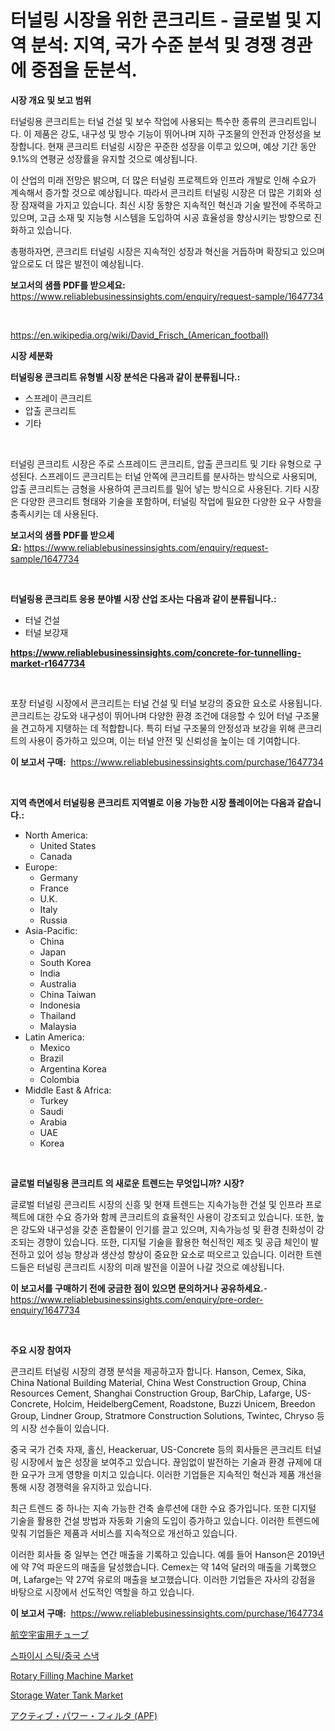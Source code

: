 <p><h1>터널링 시장을 위한 콘크리트 - 글로벌 및 지역 분석: 지역, 국가 수준 분석 및 경쟁 경관에 중점을 둔분석.</h1></p><p><strong>시장 개요 및 보고 범위</strong></p>
<p><p>터널링용 콘크리트는 터널 건설 및 보수 작업에 사용되는 특수한 종류의 콘크리트입니다. 이 제품은 강도, 내구성 및 방수 기능이 뛰어나며 지하 구조물의 안전과 안정성을 보장합니다. 현재 콘크리트 터널링 시장은 꾸준한 성장을 이루고 있으며, 예상 기간 동안 9.1%의 연평균 성장률을 유지할 것으로 예상됩니다. </p><p>이 산업의 미래 전망은 밝으며, 더 많은 터널링 프로젝트와 인프라 개발로 인해 수요가 계속해서 증가할 것으로 예상됩니다. 따라서 콘크리트 터널링 시장은 더 많은 기회와 성장 잠재력을 가지고 있습니다. 최신 시장 동향은 지속적인 혁신과 기술 발전에 주목하고 있으며, 고급 소재 및 지능형 시스템을 도입하여 시공 효율성을 향상시키는 방향으로 진화하고 있습니다.</p><p>총평하자면, 콘크리트 터널링 시장은 지속적인 성장과 혁신을 거듭하며 확장되고 있으며 앞으로도 더 많은 발전이 예상됩니다.</p></p>
<p><strong>보고서의 샘플 PDF를 받으세요:</strong> <a href="https://www.reliablebusinessinsights.com/enquiry/request-sample/1647734">https://www.reliablebusinessinsights.com/enquiry/request-sample/1647734</a></p>
<p>&nbsp;</p>
<p><a href="https://en.wikipedia.org/wiki/David_Frisch_(American_football)">https://en.wikipedia.org/wiki/David_Frisch_(American_football)</a></p>
<p><strong>시장 세분화</strong></p>
<p><strong>터널링용 콘크리트 유형별 시장 분석은 다음과 같이 분류됩니다.:</strong></p>
<p><ul><li>스프레이 콘크리트</li><li>압출 콘크리트</li><li>기타</li></ul></p>
<p>&nbsp;</p>
<p><p>터널링 콘크리트 시장은 주로 스프레이드 콘크리트, 압출 콘크리트 및 기타 유형으로 구성된다. 스프레이드 콘크리트는 터널 안쪽에 콘크리트를 분사하는 방식으로 사용되며, 압출 콘크리트는 금형을 사용하여 콘크리트를 밀어 넣는 방식으로 사용된다. 기타 시장은 다양한 콘크리트 형태와 기술을 포함하며, 터널링 작업에 필요한 다양한 요구 사항을 충족시키는 데 사용된다.</p></p>
<p><strong>보고서의 샘플 PDF를 받으세요:</strong>&nbsp;<a href="https://www.reliablebusinessinsights.com/enquiry/request-sample/1647734">https://www.reliablebusinessinsights.com/enquiry/request-sample/1647734</a></p>
<p>&nbsp;</p>
<p><strong> 터널링용 콘크리트 응용 분야별 시장 산업 조사는 다음과 같이 분류됩니다.:</strong></p>
<p><ul><li>터널 건설</li><li>터널 보강재</li></ul></p>
<p><strong><a href="https://www.reliablebusinessinsights.com/concrete-for-tunnelling-market-r1647734">https://www.reliablebusinessinsights.com/concrete-for-tunnelling-market-r1647734</a></strong></p>
<p>&nbsp;</p>
<p><p>포장 터널링 시장에서 콘크리트는 터널 건설 및 터널 보강의 중요한 요소로 사용됩니다. 콘크리트는 강도와 내구성이 뛰어나며 다양한 환경 조건에 대응할 수 있어 터널 구조물을 견고하게 지탱하는 데 적합합니다. 특히 터널 구조물의 안정성과 보강을 위해 콘크리트의 사용이 증가하고 있으며, 이는 터널 안전 및 신뢰성을 높이는 데 기여합니다.</p></p>
<p><strong>이 보고서 구매:</strong>&nbsp; <a href="https://www.reliablebusinessinsights.com/purchase/1647734">https://www.reliablebusinessinsights.com/purchase/1647734</a></p>
<p>&nbsp;</p>
<p><strong>지역 측면에서 터널링용 콘크리트 지역별로 이용 가능한 시장 플레이어는 다음과 같습니다.:</strong></p>
<p><ul>
    <li>
        North America:
        <ul>
            <li>United States</li>
            <li>Canada</li>
        </ul>
    </li>
    <li>
        Europe:
        <ul>
            <li>Germany</li>
            <li>France</li>
            <li>U.K.</li>
            <li>Italy</li>
            <li>Russia</li>
        </ul>
    </li>
    <li>
        Asia-Pacific:
        <ul>
            <li>China</li>
            <li>Japan</li>
            <li>South Korea</li>
            <li>India</li>
            <li>Australia</li>
            <li>China Taiwan</li>
            <li>Indonesia</li>
            <li>Thailand</li>
            <li>Malaysia</li>
        </ul>
    </li>
    <li>
        Latin America:
        <ul>
            <li>Mexico</li>
            <li>Brazil</li>
            <li>Argentina Korea</li>
            <li>Colombia</li>
        </ul>
    </li>
    <li>
        Middle East & Africa:
        <ul>
            <li>Turkey</li>
            <li>Saudi</li>
            <li>Arabia</li>
            <li>UAE</li>
            <li>Korea</li>
        </ul>
    </li>
    </ul></p>
<p>&nbsp;</p>
<p><strong>글로벌 터널링용 콘크리트 의 새로운 트렌드는 무엇입니까? 시장?</strong></p>
<p><p>글로벌 터널링 콘크리트 시장의 신흥 및 현재 트렌드는 지속가능한 건설 및 인프라 프로젝트에 대한 수요 증가와 함께 콘크리트의 효율적인 사용이 강조되고 있습니다. 또한, 높은 강도와 내구성을 갖춘 혼합물이 인기를 끌고 있으며, 지속가능성 및 환경 친화성이 강조되는 경향이 있습니다. 또한, 디지털 기술을 활용한 혁신적인 제조 및 공급 체인이 발전하고 있어 성능 향상과 생산성 향상이 중요한 요소로 떠오르고 있습니다. 이러한 트렌드들은 터널링 콘크리트 시장의 미래 발전을 이끌어 나갈 것으로 예상됩니다.</p></p>
<p><strong>이 보고서를 구매하기 전에 궁금한 점이 있으면 문의하거나 공유하세요.</strong>- <a href="https://www.reliablebusinessinsights.com/enquiry/pre-order-enquiry/1647734">https://www.reliablebusinessinsights.com/enquiry/pre-order-enquiry/1647734</a></p>
<p>&nbsp;</p>
<p><strong>주요 시장 참여자</strong></p>
<p><p>콘크리트 터널링 시장의 경쟁 분석을 제공하고자 합니다. Hanson, Cemex, Sika, China National Building Material, China West Construction Group, China Resources Cement, Shanghai Construction Group, BarChip, Lafarge, US-Concrete, Holcim, HeidelbergCement, Roadstone, Buzzi Unicem, Breedon Group, Lindner Group, Stratmore Construction Solutions, Twintec, Chryso 등의 시장 선수들이 있습니다.</p><p>중국 국가 건축 자재, 홀신, Heackeruar, US-Concrete 등의 회사들은 콘크리트 터널링 시장에서 높은 성장을 보여주고 있습니다. 끊임없이 발전하는 기술과 환경 규제에 대한 요구가 크게 영향을 미치고 있습니다. 이러한 기업들은 지속적인 혁신과 제품 개선을 통해 시장 경쟁력을 유지하고 있습니다.</p><p>최근 트렌드 중 하나는 지속 가능한 건축 솔루션에 대한 수요 증가입니다. 또한 디지털 기술을 활용한 건설 방법과 자동화 기술의 도입이 증가하고 있습니다. 이러한 트렌드에 맞춰 기업들은 제품과 서비스를 지속적으로 개선하고 있습니다.</p><p>이러한 회사들 중 일부는 연간 매출을 기록하고 있습니다. 예를 들어 Hanson은 2019년에 약 7억 파운드의 매출을 달성했습니다. Cemex는 약 14억 달러의 매출을 기록했으며, Lafarge는 약 27억 유로의 매출을 보고했습니다. 이러한 기업들은 자사의 강점을 바탕으로 시장에서 선도적인 역할을 하고 있습니다.</p></p>
<p><strong>이 보고서 구매:</strong>&nbsp;&nbsp;<a href="https://www.reliablebusinessinsights.com/purchase/1647734">https://www.reliablebusinessinsights.com/purchase/1647734</a></p>
<p><p><a href="https://github.com/KaliMetz2023/Market-Research-Report-List-1/blob/main/5030046164465.md">航空宇宙用チューブ</a></p><p><a href="https://github.com/jimahmed0511/Market-Research-Report-List-1/blob/main/8801793177431.md">스파이시 스틱/중국 스낵</a></p><p><a href="https://github.com/Valeridd446677/Market-Research-Report-List-1/blob/main/rotary-filling-machine-market.md">Rotary Filling Machine Market</a></p><p><a href="https://github.com/IzaiahBartell/Market-Research-Report-List-1/blob/main/storage-water-tank-market.md">Storage Water Tank Market</a></p><p><a href="https://github.com/JoanaNitzsche/Market-Research-Report-List-1/blob/main/6364227164464.md">アクティブ・パワー・フィルタ (APF)</a></p></p>